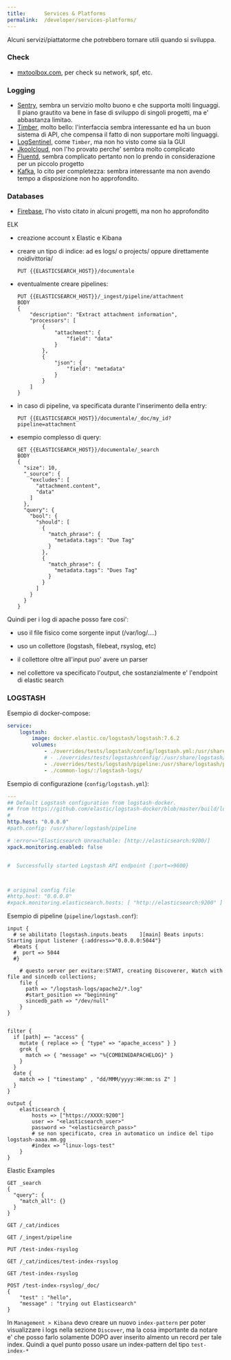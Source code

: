 ```yaml
---
title:      Services & Platforms
permalink:  /developer/services-platforms/
---
```



Alcuni servizi/piattatorme che potrebbero tornare utili quando si sviluppa.

### Check

- [mxtoolbox.com](https://mxtoolbox.com/SuperTool.aspx?action=dns%3alogotel.it&run=networktools), per check su network, spf, etc.


### Logging

- [Sentry](https://sentry.io/welcome/), sembra un servizio molto buono e che supporta molti linguaggi. Il piano grautito va bene in fase di sviluppo di singoli progetti, ma e' abbastanza limitao.
- [Timber](https://timber.io/), molto bello: l'interfaccia sembra interessante ed ha un buon sistema di API, che compensa il fatto di non supportare molti linguaggi.
- [LogSentinel](https://logsentinel.com/), come `Timber`, ma non ho visto come sia la GUI
- [Jkoolcloud](https://www.jkoolcloud.com/product/jkql-query-language/), non l'ho provato perche' sembra molto complicato
- [Fluentd](https://www.fluentd.org/), sembra complicato pertanto non lo prendo in considerazione per un piccolo progetto
- [Kafka](https://kafka.apache.org/index.html), lo cito per completezza: sembra interessante ma non avendo tempo a disposizione non ho approfondito.


### Databases

- [Firebase](https://firebase.google.com/), l'ho visto citato in alcuni progetti, ma non ho approfondito



ELK

- creazione account x Elastic e Kibana

- creare un tipo di indice: ad es logs/ o projects/ oppure direttamente noidivittoria/
    ```` 
    PUT {{ELASTICSEARCH_HOST}}/documentale
    ````
  
- eventualmente creare pipelines:
    ````
    PUT {{ELASTICSEARCH_HOST}}/_ingest/pipeline/attachment
    BODY
    {
        "description": "Extract attachment information",
        "processors": [
            {
                "attachment": {
                    "field": "data"
                }
            },
            {
                "json": {
                    "field": "metadata"
                }
            }
        ]
    }
    ````
  
- in caso di pipeline, va specificata durante l'inserimento della entry:
    ````
    PUT {{ELASTICSEARCH_HOST}}/documentale/_doc/my_id?pipeline=attachment
    ````
  
- esempio complesso di query:
    ````
    GET {{ELASTICSEARCH_HOST}}/documentale/_search
    BODY 
    {
      "size": 10,
      "_source": {
        "excludes": [
          "attachment.content",
          "data"
        ]
      },
      "query": {
        "bool": {
          "should": [
            {
              "match_phrase": {
                "metadata.tags": "Due Tag"
              }
            },
            {
              "match_phrase": {
                "metadata.tags": "Dues Tag"
              }
            }
          ]
        }
      }
    }
    ````
  
Quindi per i log di apache posso fare cosi':

- uso il file fisico come sorgente input (/var/log/....)

- uso un collettore (logstash, filebeat, rsyslog, etc)

- il collettore oltre all'input puo' avere un parser

- nel collettore va specificato l'output, che sostanzialmente e' l'endpoint di elastic search



### LOGSTASH

Esempio di docker-compose:

````yaml
service:
    logstash:
        image: docker.elastic.co/logstash/logstash:7.6.2
        volumes:
            - ./overrides/tests/logstash/config/logstash.yml:/usr/share/logstash/config/logstash.yml:ro
            # - ./overrides/tests/logstash/config/:/usr/share/logstash/config/:ro
            - ./overrides/tests/logstash/pipeline:/usr/share/logstash/pipeline:ro
            - ./common-logs/:/logstash-logs/
````

Esempio di configurazione (`config/logstash.yml`):

````yaml
---
## Default Logstash configuration from logstash-docker.
## from https://github.com/elastic/logstash-docker/blob/master/build/logstash/config/logstash-oss.yml
#
http.host: "0.0.0.0"
#path.config: /usr/share/logstash/pipeline

# :error=>"Elasticsearch Unreachable: [http://elasticsearch:9200/]
xpack.monitoring.enabled: false


#  Successfully started Logstash API endpoint {:port=>9600}



# original config file
#http.host: "0.0.0.0"
#xpack.monitoring.elasticsearch.hosts: [ "http://elasticsearch:9200" ]
````

Esempio di pipeline (`pipeline/logstash.conf`):

````smartyconfig
input {
  # se abilitato [logstash.inputs.beats    ][main] Beats inputs: Starting input listener {:address=>"0.0.0.0:5044"}
  #beats {
  #  port => 5044
  #}

    # questo server per evitare:START, creating Discoverer, Watch with file and sincedb collections;
    file {
      path => "/logstash-logs/apache2/*.log"
      #start_position => "beginning"
      sincedb_path => "/dev/null"
    }
}


filter {
  if [path] =~ "access" {
    mutate { replace => { "type" => "apache_access" } }
    grok {
      match => { "message" => "%{COMBINEDAPACHELOG}" }
    }
  }
  date {
    match => [ "timestamp" , "dd/MMM/yyyy:HH:mm:ss Z" ]
  }
}

output {
    elasticsearch {
        hosts => ["https://XXXX:9200"]
        user => "<elasticsearch_user>"
        password => "<elasticsearch_pass>"
        # se non specificato, crea in automatico un indice del tipo logstash-aaaa.mm.gg
        #index => "linux-logs-test"
    }
}
````


Elastic Examples

````
GET _search
{
  "query": {
    "match_all": {}
  }
}

GET /_cat/indices

GET /_ingest/pipeline

PUT /test-index-rsyslog

GET /_cat/indices/test-index-rsyslog

GET /test-index-rsyslog

POST /test-index-rsyslog/_doc/
{
    "test" : "hello",
    "message" : "trying out Elasticsearch"
}
````

In `Management > Kibana` devo creare un nuovo `index-pattern` per poter visualizzare i logs nella sezione `Discover`,
ma la cosa importante da notare e' che posso farlo solamente DOPO aver inserito almento un record per tale index.
Quindi a quel punto posso usare un index-pattern del tipo `test-index-*`
